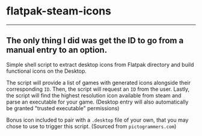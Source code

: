 # flatpak-steam-icons

-------------------------
The only thing I did was get the ID to go from a manual entry to an option.
-------------------------

Simple shell script to extract desktop icons from Flatpak directory and build functional icons on the Desktop.

The script will provide a list of games with generated icons alongside their corresponding `ID`. 
Then, the script will request an `ID` from the user.
Lastly, the script will find the highest resolution icon available from steam and parse an executable for your game. (Desktop entry will also automatically be granted "trusted executable" permissions) 

Bonus icon included to pair with a `.desktop` file of your own, that you may chose to use to trigger this script. (Sourced from `pictogrammers.com`)
